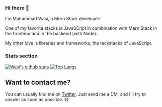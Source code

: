 ### Hi there 👋
I'm Muhammad Wasi, a Mern Stack developer!

One of my favorite stacks is JavaSCript in combination with Mern Stack in the frontend and in the backend (with Node).

My other love is libraries and frameworks, the teckstacks of JavaScript.

### Stats section
[![Wasi's github stats](https://github-readme-stats.vercel.app/api?username=muhammadwasi81&count_private=true&show_icons=true&theme=tokyonight)](https://github.com/muhammadwasi81) [![Top Langs](https://github-readme-stats.vercel.app/api/top-langs/?username=muhammadwasi81&theme=tokyonight)](https://github.com/muhammadwasi81)

## Want to contact me?
You can usually find me on [Twitter](https://twitter.com/intent/follow?screen_name=muhammadwasi81).
Just send me a DM, and I'll try to answer as soon as possible. 😄

<!-- <h1 align="center">Hi <img src="https://raw.githubusercontent.com/iampavangandhi/iampavangandhi/master/gifs/Hi.gif" width="30px">, I'm Muhammad wasi</h1>
 <p align="center"><br/>
     <a href="https://www.instagram.com/JavaScriptWasi/">
    <img src="https://img.shields.io/badge/instagram-muhammadwasi81-blue/">
  </a>
  
  <a href="https://www.linkedin.com/in/muhammad-wasi-b26b04176/">
    <img src="https://img.shields.io/badge/linkedIn-muhammad--wasi-blue/">
  </a>
</p>

<h3 align="center">A passionate Front-end developer</h3>

- 🔭 I’m currently working on **REACT NATIVE**
- 🌱 I’m currently learning ... **REACT NATIVE**
- 💬 Ask me about ... **Full Stack Development**
- 😄 Employement ... **Open for JOB opportunities**
- ⚡ Fun fact ... **Football**❤
- 📫 How to reach me **<a href="mailto:wasiarain819@gmail.com" target="_blank">Muhammad wasi</a>**

<h4>Skills and Tools: </h4>
<p align="left">
	<img style="margin: auto;" src="https://raw.githubusercontent.com/sachinverma53121/sachinverma53121/master/icons/html5.png" alt=html5 width="60" height="60"/> 
	<img style="margin: auto;" src="https://raw.githubusercontent.com/sachinverma53121/sachinverma53121/master/icons/css3.png" alt=css3 width="60" height="60"/> 
	<img style="margin: auto;" src="https://raw.githubusercontent.com/sachinverma53121/sachinverma53121/master/icons/bootstrap.png" alt=bootstrap width="60" height="60"/>
 
 <img style="margin: auto;" src="https://upload.wikimedia.org/wikipedia/commons/thumb/8/8e/Nextjs-logo.svg/1280px-Nextjs-logo.svg.png" alt=Nextjs width="60" height="60"/>
 <img style="margin: auto;" src="https://raw.githubusercontent.com/sachinverma53121/sachinverma53121/master/icons/js.png" alt=javascript width="60" height="60"/>
 <img style="margin: auto;" src="https://raw.githubusercontent.com/sachinverma53121/sachinverma53121/master/icons/mongo.png" alt=mongodb width="60" height="60"/> 
 <img style="margin: auto;" src="https://raw.githubusercontent.com/sachinverma53121/sachinverma53121/master/icons/npm.png" alt=npm width="60" height="60"/>
 <img style="margin: auto;" src="https://raw.githubusercontent.com/sachinverma53121/sachinverma53121/master/icons/node.png" alt=nodejs width="60" height="60"/>
 <img style="margin: auto;" src="https://raw.githubusercontent.com/sachinverma53121/sachinverma53121/master/icons/express.png" alt=express width="60" height="60"/>
<img style="margin: auto;" src="https://raw.githubusercontent.com/sachinverma53121/sachinverma53121/master/icons/react.png" alt=react width="60" height="60"/> 
<img style="margin: auto;" src="https://raw.githubusercontent.com/sachinverma53121/sachinverma53121/master/icons/redux.png" alt=redux width="60" height="60"/> 
<img style="margin: auto;" src="https://raw.githubusercontent.com/sachinverma53121/sachinverma53121/master/icons/git.png" alt=git width="60" height="60"/>
<img style="margin: auto;" src="https://raw.githubusercontent.com/sachinverma53121/sachinverma53121/master/icons/github.png" alt=github width="60" height="60"/>
<img style="margin: auto;" src="https://raw.githubusercontent.com/sachinverma53121/sachinverma53121/master/icons/heroku.png" alt=heroku width="60" height="60"/>
<img style="margin: auto;" src="https://miro.medium.com/max/3416/1*Txf8ugHH_MlHPM8JU6hT5w.jpeg" alt=postman width="60" height="60"/>
<img style="margin: auto;" src="https://yt3.ggpht.com/ytc/AAUvwni6auGZNOFo5PfYQUwW4mLmCMRJ1sHXqApbh_fwYw=s900-c-k-c0x00ffffff-no-rj" alt=firebase width="60" height="60"/>
<img style="margin: auto;" src="https://opencollective-production.s3.us-west-1.amazonaws.com/ff0a6e30-eab3-11e9-a22e-83df461207f7.png" alt=netlify width="60" height="60"/>
</p>


<h4>Desktop Environment: </h4>
<p align="left">
  <img style="margin: auto;" src="https://raw.githubusercontent.com/sachinverma53121/sachinverma53121/master/icons/vsc.png" alt=vs width="60" height="60"/>
  <img style="margin: auto;" src="https://raw.githubusercontent.com/sachinverma53121/sachinverma53121/master/icons/linux.png" alt=windows10 width="60" height="60"/>
<img style="margin: auto;" src="https://raw.githubusercontent.com/sachinverma53121/sachinverma53121/master/icons/slack.png" alt=windows10 width="60" height="60"/>
</p>





 -->
